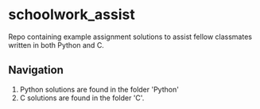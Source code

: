 # schoolwork_assist
Repo containing example assignment solutions to assist fellow classmates written in both Python and C.

## Navigation
1. Python solutions are found in the folder 'Python' 
2. C solutions are found in the folder 'C'.

